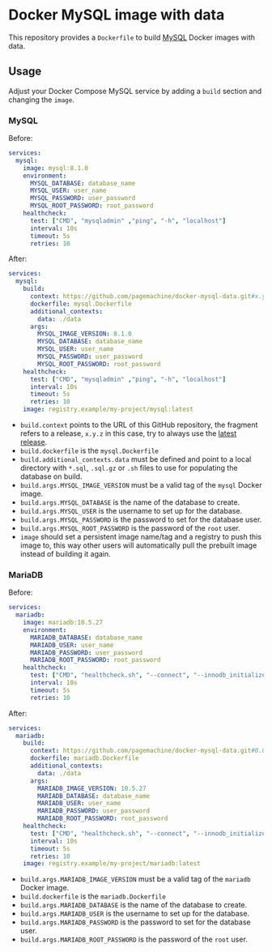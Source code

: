 # Docker MySQL image with data

This repository provides a `Dockerfile` to build [MySQL](https://hub.docker.com/_/mysql)
Docker images with data.

## Usage

Adjust your Docker Compose MySQL service by adding a `build` section and changing
the `image`.

### MySQL

Before:

```yaml
services:
  mysql:
    image: mysql:8.1.0
    environment:
      MYSQL_DATABASE: database_name
      MYSQL_USER: user_name
      MYSQL_PASSWORD: user_password
      MYSQL_ROOT_PASSWORD: root_password
    healthcheck:
      test: ["CMD", "mysqladmin" ,"ping", "-h", "localhost"]
      interval: 10s
      timeout: 5s
      retries: 10
```

After:

```yaml
services:
  mysql:
    build:
      context: https://github.com/pagemachine/docker-mysql-data.git#x.y.z
      dockerfile: mysql.Dockerfile
      additional_contexts:
        data: ./data
      args:
        MYSQL_IMAGE_VERSION: 8.1.0
        MYSQL_DATABASE: database_name
        MYSQL_USER: user_name
        MYSQL_PASSWORD: user_password
        MYSQL_ROOT_PASSWORD: root_password
    healthcheck:
      test: ["CMD", "mysqladmin" ,"ping", "-h", "localhost"]
      interval: 10s
      timeout: 5s
      retries: 10
    image: registry.example/my-project/mysql:latest
```

- `build.context` points to the URL of this GitHub repository, the fragment refers
  to a release, `x.y.z` in this case, try to always use the
  [latest release](https://github.com/pagemachine/docker-mysql-data/releases).
- `build.dockerfile` is the `mysql.Dockerfile`
- `build.additional_contexts.data` must be defined and point to a local directory
  with `*.sql`, `.sql.gz` or `.sh` files to use for populating the database on build.
- `build.args.MYSQL_IMAGE_VERSION` must be a valid tag of the `mysql` Docker image.
- `build.args.MYSQL_DATABASE` is the name of the database to create.
- `build.args.MYSQL_USER` is the username to set up for the database.
- `build.args.MYSQL_PASSWORD` is the password to set for the database user.
- `build.args.MYSQL_ROOT_PASSWORD` is the password of the `root` user.
- `image` should set a persistent image name/tag and a registry to push this image
  to, this way other users will automatically pull the prebuilt image instead of
  building it again.

### MariaDB

Before:

```yaml
services:
  mariadb:
    image: mariadb:10.5.27
    environment:
      MARIADB_DATABASE: database_name
      MARIADB_USER: user_name
      MARIADB_PASSWORD: user_password
      MARIADB_ROOT_PASSWORD: root_password
    healthcheck:
      test: ["CMD", "healthcheck.sh", "--connect", "--innodb_initialized"]
      interval: 10s
      timeout: 5s
      retries: 10
```

After:

```yaml
services:
  mariadb:
    build:
      context: https://github.com/pagemachine/docker-mysql-data.git#0.0.1
      dockerfile: mariadb.Dockerfile
      additional_contexts:
        data: ./data
      args:
        MARIADB_IMAGE_VERSION: 10.5.27
        MARIADB_DATABASE: database_name
        MARIADB_USER: user_name
        MARIADB_PASSWORD: user_password
        MARIADB_ROOT_PASSWORD: root_password
    healthcheck:
      test: ["CMD", "healthcheck.sh", "--connect", "--innodb_initialized"]
      interval: 10s
      timeout: 5s
      retries: 10
    image: registry.example/my-project/mariadb:latest
```

- `build.args.MARIADB_IMAGE_VERSION` must be a valid tag of the `mariadb` Docker image.
- `build.dockerfile` is the `mariadb.Dockerfile`
- `build.args.MARIADB_DATABASE` is the name of the database to create.
- `build.args.MARIADB_USER` is the username to set up for the database.
- `build.args.MARIADB_PASSWORD` is the password to set for the database user.
- `build.args.MARIADB_ROOT_PASSWORD` is the password of the `root` user.
